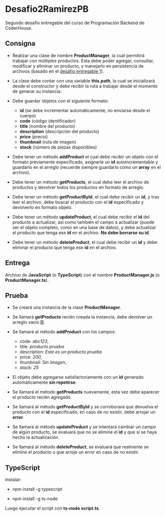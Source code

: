 # Desafio2RamirezPB

Segundo desafío entregable del curso de Programación Backend de CoderHouse.

## Consigna

- Realizar una clase de nombre **ProductManager**, la cual permitirá trabajar con múltiples productos. Esta debe poder agregar, consultar, modificar y eliminar un producto, y manejarlo en persistencia de archivos (basado en el [desafío entregable 1](https://github.com/ianshalaga/Desafio1RamirezPB)).

- La clase debe contar con una variable **this.path**, la cual se inicializará desde el constructor y debe recibir la ruta a trabajar desde el momento de generar su instancia.

- Debe guardar objetos con el siguiente formato:

  - **id** (se debe incrementar automáticamente, no enviarse desde el cuerpo)
  - **code** (código identificador)
  - **title** (nombre del producto)
  - **description** (descripción del producto)
  - **price** (precio)
  - **thumbnail** (ruta de imagen)
  - **stock** (número de piezas disponibles)

- Debe tener un método **addProduct** el cual debe recibir un objeto con el formato previamente especificado, asignarle un **id** autoincrementable y guardarlo en el arreglo (recuerde siempre guardarlo como un **array** en el archivo).

- Debe tener un método **getProducts**, el cual debe leer el archivo de productos y devolver todos los productos en formato de arreglo.

- Debe tener un método **getProductById**, el cual debe recibir un **id**, y tras leer el archivo, debe buscar el producto con el **id** especificado y devolverlo en formato objeto.

- Debe tener un método **updateProduct**, el cual debe recibir el **id** del producto a actualizar, así como también el campo a actualizar (puede ser el objeto completo, como en una base de datos), y debe actualizar el producto que tenga ese **id** en el archivo. **No debe borrarse su id**.

- Debe tener un método **deleteProduct**, el cual debe recibir un **id** y debe eliminar el producto que tenga ese **id** en el archivo.

## Entrega

Archivo de **JavaScript** (o **TypeScript**) con el nombre **ProductManager.js** (o **ProductManager.ts**).

## Prueba

- Se creará una instancia de la clase **ProductManager**.
- Se llamará **getProducts** recién creada la instancia, debe devolver un arreglo vacío **[]**.
- Se llamará al método **addProduct** con los campos:

  - code: _abc123_,
  - title: _producto prueba_
  - description: _Este es un producto prueba_
  - price: _200_,
  - thumbnail: _Sin imagen_,
  - stock: _25_

- El objeto debe agregarse satisfactoriamente con un **id** generado automáticamente **sin repetirse**.
- Se llamará el método **getProducts** nuevamente, esta vez debe aparecer el producto recién agregado.
- Se llamará al método **getProductById** y se corroborará que devuelva el producto con el **id** especificado, en caso de no existir, debe arrojar un **error**.
- Se llamará al método **updateProduct** y se intentará cambiar un campo de algún producto, se evaluará que no se elimine el **id** y que sí se haya hecho la actualización.
- Se llamará al método **deleteProduct**, se evaluará que realmente se elimine el producto o que arroje un error en caso de no existir.

## TypeScript

Instalar:

- npm install -g typescript

- npm install -g ts-node

Luego ejecutar el script con **ts-node script.ts**.
